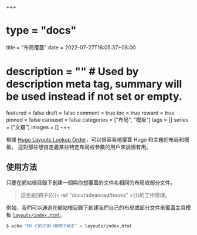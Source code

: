 +++
# type = "docs"
title = "布局覆蓋"
date = 2022-07-27T16:05:37+08:00
# description = "" # Used by description meta tag, summary will be used instead if not set or empty.
featured = false
draft = false
comment = true
toc = true
reward = true
pinned = false
carousel = false
categories = ["布局", "模板"]
tags = []
series = ["文檔"]
images = []
+++

根據 [Hugo Layouts Lookup Order](https://gohugo.io/templates/lookup-order/)，可以很容易地覆蓋 Hugo 和主題的布局和模板。
這對那些想自定義某些特定布局或參數的用戶來說很有用。

<!--more-->

## 使用方法

只要在網站根目錄下創建一個與你想覆蓋的文件名相同的布局或部分文件。

> 這也是[鉤子]({{< ref "docs/advanced/hooks" >}})的工作原理。

例如，我們可以通過在網站根目錄下創建我們自己的布局或部分文件來覆蓋主頁模板 [`layouts/index.html`](https://github.com/razonyang/hugo-theme-bootstrap/blob/master/layouts/index.html)。

```bash
$ echo "MY CUSTOM HOMEPAGE" > layouts/index.html
```

